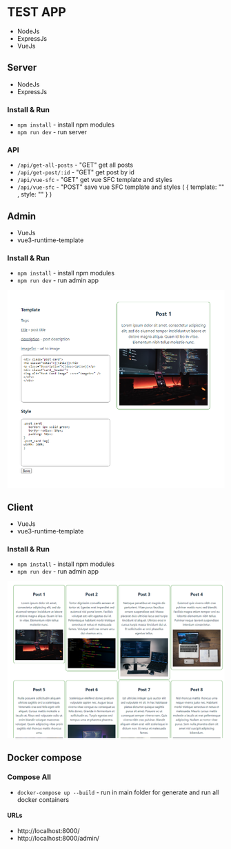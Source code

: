 # TEST APP

- NodeJs
- ExpressJs
- VueJs

## Server

- NodeJs
- ExpressJs

### Install & Run
- `npm install`             - install npm modules
- `npm run dev`             - run server

### API
- `/api/get-all-posts`      - "GET" get all posts
- `/api/get-post/:id`       - "GET" get post by id
- `/api/vue-sfc`            - "GET" get vue SFC template and styles
- `/api/vue-sfc`            - "POST" save vue SFC template and styles ( { template: "" , style: "" } )

## Admin

- VueJs
- vue3-runtime-template

 ### Install & Run
- `npm install`             - install npm modules
- `npm run dev`             - run admin app

![Admin page screenshot](screenshot-admin.png)

## Client

- VueJs
- vue3-runtime-template

 ### Install & Run
- `npm install`             - install npm modules
- `npm run dev`             - run admin app

![Client page screenshot](screenshot-client.png)


## Docker compose

### Compose All
- `docker-compose up --build` - run in main folder for generate and run all docker containers

#### URLs
- http://localhost:8000/
- http://localhost:8000/admin/